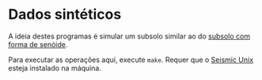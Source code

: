 # Dados sintéticos

A ideia destes programas é simular um subsolo similar ao do [subsolo com forma de senóide](https://github.com/ishiikurisu/ObSis/tree/master/real-data/sine).

Para executar as operações aqui, execute `make`. Requer que o [Seismic Unix](https://github.com/JohnWStockwellJr/SeisUnix) esteja instalado na máquina.
